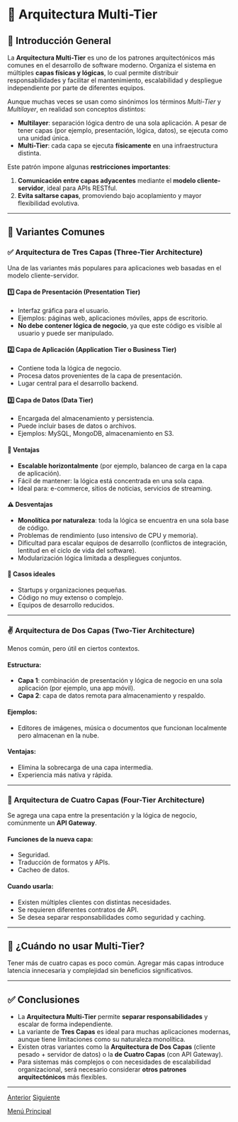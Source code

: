 # 🧱 Arquitectura Multi-Tier

## 🎯 Introducción General

La **Arquitectura Multi-Tier** es uno de los patrones arquitectónicos más comunes en el desarrollo de software moderno. Organiza el sistema en múltiples **capas físicas y lógicas**, lo cual permite distribuir responsabilidades y facilitar el mantenimiento, escalabilidad y despliegue independiente por parte de diferentes equipos.

Aunque muchas veces se usan como sinónimos los términos *Multi-Tier* y *Multilayer*, en realidad son conceptos distintos:

* **Multilayer**: separación lógica dentro de una sola aplicación. A pesar de tener capas (por ejemplo, presentación, lógica, datos), se ejecuta como una unidad única.
* **Multi-Tier**: cada capa se ejecuta **físicamente** en una infraestructura distinta.

Este patrón impone algunas **restricciones importantes**:

1. **Comunicación entre capas adyacentes** mediante el **modelo cliente-servidor**, ideal para APIs RESTful.
2. **Evita saltarse capas**, promoviendo bajo acoplamiento y mayor flexibilidad evolutiva.

---

## 🧩 Variantes Comunes

### ✅ Arquitectura de Tres Capas (Three-Tier Architecture)

Una de las variantes más populares para aplicaciones web basadas en el modelo cliente-servidor.

#### 1️⃣ Capa de Presentación (Presentation Tier)

* Interfaz gráfica para el usuario.
* Ejemplos: páginas web, aplicaciones móviles, apps de escritorio.
* **No debe contener lógica de negocio**, ya que este código es visible al usuario y puede ser manipulado.

#### 2️⃣ Capa de Aplicación (Application Tier o Business Tier)

* Contiene toda la lógica de negocio.
* Procesa datos provenientes de la capa de presentación.
* Lugar central para el desarrollo backend.

#### 3️⃣ Capa de Datos (Data Tier)

* Encargada del almacenamiento y persistencia.
* Puede incluir bases de datos o archivos.
* Ejemplos: MySQL, MongoDB, almacenamiento en S3.

#### 🧪 Ventajas

* **Escalable horizontalmente** (por ejemplo, balanceo de carga en la capa de aplicación).
* Fácil de mantener: la lógica está concentrada en una sola capa.
* Ideal para: e-commerce, sitios de noticias, servicios de streaming.

#### ⚠️ Desventajas

* **Monolítica por naturaleza**: toda la lógica se encuentra en una sola base de código.
* Problemas de rendimiento (uso intensivo de CPU y memoria).
* Dificultad para escalar equipos de desarrollo (conflictos de integración, lentitud en el ciclo de vida del software).
* Modularización lógica limitada a despliegues conjuntos.

#### 🧾 Casos ideales

* Startups y organizaciones pequeñas.
* Código no muy extenso o complejo.
* Equipos de desarrollo reducidos.

---

### ✌️ Arquitectura de Dos Capas (Two-Tier Architecture)

Menos común, pero útil en ciertos contextos.

#### Estructura:

* **Capa 1**: combinación de presentación y lógica de negocio en una sola aplicación (por ejemplo, una app móvil).
* **Capa 2**: capa de datos remota para almacenamiento y respaldo.

#### Ejemplos:

* Editores de imágenes, música o documentos que funcionan localmente pero almacenan en la nube.

#### Ventajas:

* Elimina la sobrecarga de una capa intermedia.
* Experiencia más nativa y rápida.

---

### 🧱 Arquitectura de Cuatro Capas (Four-Tier Architecture)

Se agrega una capa entre la presentación y la lógica de negocio, comúnmente un **API Gateway**.

#### Funciones de la nueva capa:

* Seguridad.
* Traducción de formatos y APIs.
* Cacheo de datos.

#### Cuando usarla:

* Existen múltiples clientes con distintas necesidades.
* Se requieren diferentes contratos de API.
* Se desea separar responsabilidades como seguridad y caching.

---

## 🚫 ¿Cuándo no usar Multi-Tier?

Tener más de cuatro capas es poco común. Agregar más capas introduce latencia innecesaria y complejidad sin beneficios significativos.

---

## ✅ Conclusiones

* La **Arquitectura Multi-Tier** permite **separar responsabilidades** y escalar de forma independiente.
* La variante de **Tres Capas** es ideal para muchas aplicaciones modernas, aunque tiene limitaciones como su naturaleza monolítica.
* Existen otras variantes como la **Arquitectura de Dos Capas** (cliente pesado + servidor de datos) o la **de Cuatro Capas** (con API Gateway).
* Para sistemas más complejos o con necesidades de escalabilidad organizacional, será necesario considerar **otros patrones arquitectónicos** más flexibles.

---

[Anterior](https://github.com/wilfredoha/Software_Architecture_and_Design_of_Modern_Large_Scale_Systems/blob/main/06_Software_Architecture_Patterns_and_Styles/01_Introduction_to_Software_Architecture_Patterns_%26_Styles.md)   [Siguiente](https://github.com/wilfredoha/Software_Architecture_and_Design_of_Modern_Large_Scale_Systems/blob/main/06_Software_Architecture_Patterns_and_Styles/03_Microservices_Architecture.md)

[Menú Principal](https://github.com/wilfredoha/Software_Architecture_and_Design_of_Modern_Large_Scale_Systems/tree/main)

